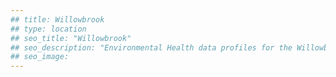 ```yaml
---
## title: Willowbrook
## type: location
## seo_title: "Willowbrook"
## seo_description: "Environmental Health data profiles for the Willowbrook neighborhood of NYC."
## seo_image: 
---
```

